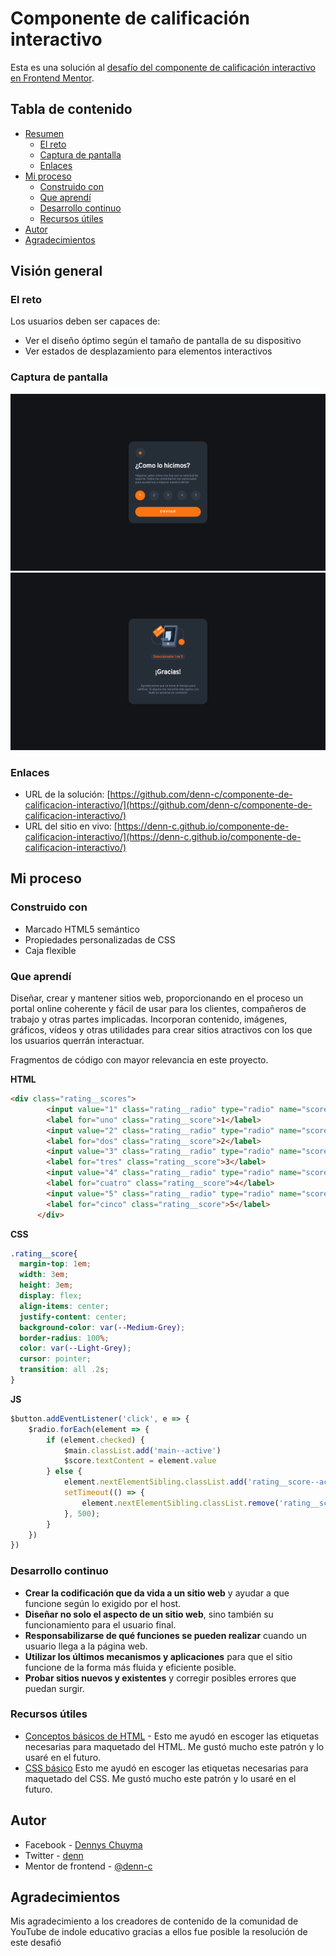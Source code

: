 # Componente de calificación interactivo

Esta es una solución al [desafío del componente de calificación interactivo en Frontend Mentor](https://www.frontendmentor.io/challenges/interactive-rating-component-koxpeBUmI).

## Tabla de contenido

- [Resumen](#resumen)
  - [El reto](#el-reto)
  - [Captura de pantalla](#captura-de-pantalla)
  - [Enlaces](#enlaces)
- [Mi proceso](#mi-proceso)
  - [Construido con](#construido-con)
  - [Que aprendí](#que-aprendí)
  - [Desarrollo continuo](#desarrollo-continuo)
  - [Recursos útiles](#recursos-útiles)
- [Autor](#autor)
- [Agradecimientos](#agradecimientos)


## Visión general

### El reto

Los usuarios deben ser capaces de:

- Ver el diseño óptimo según el tamaño de pantalla de su dispositivo
- Ver estados de desplazamiento para elementos interactivos

### Captura de pantalla

![Vista previa del diseño para el desafío de codificación del componente de calificación interactivo](asset/images/vista-previa-1.png)
![Vista previa del diseño para el desafío de codificación del componente de calificación interactivo](asset/images/vista-previa-2.png)



### Enlaces

- URL de la solución: [https://github.com/denn-c/componente-de-calificacion-interactivo/](https://github.com/denn-c/componente-de-calificacion-interactivo/)
- URL del sitio en vivo: [https://denn-c.github.io/componente-de-calificacion-interactivo/](https://denn-c.github.io/componente-de-calificacion-interactivo/)

## Mi proceso

### Construido con

- Marcado HTML5 semántico
- Propiedades personalizadas de CSS
- Caja flexible

### Que aprendí

Diseñar, crear y mantener sitios web, proporcionando en el proceso un portal online coherente y fácil de usar para los clientes, compañeros de trabajo y otras partes implicadas. Incorporan contenido, imágenes, gráficos, vídeos y otras utilidades para crear sitios atractivos con los que los usuarios querrán interactuar.  

Fragmentos de código con mayor relevancia en este proyecto.

**HTML**

```html
<div class="rating__scores">
        <input value="1" class="rating__radio" type="radio" name="score" id="uno">
        <label for="uno" class="rating__score">1</label>
        <input value="2" class="rating__radio" type="radio" name="score" id="dos">
        <label for="dos" class="rating__score">2</label>
        <input value="3" class="rating__radio" type="radio" name="score" id="tres">
        <label for="tres" class="rating__score">3</label>
        <input value="4" class="rating__radio" type="radio" name="score" id="cuatro">
        <label for="cuatro" class="rating__score">4</label>
        <input value="5" class="rating__radio" type="radio" name="score" id="cinco">
        <label for="cinco" class="rating__score">5</label>
      </div>
```
**CSS**
```css
.rating__score{
  margin-top: 1em;
  width: 3em;
  height: 3em;
  display: flex;
  align-items: center;
  justify-content: center;
  background-color: var(--Medium-Grey);
  border-radius: 100%;
  color: var(--Light-Grey);
  cursor: pointer;
  transition: all .2s;
}
```
**JS**
```js
$button.addEventListener('click', e => {
    $radio.forEach(element => {
        if (element.checked) {
            $main.classList.add('main--active')
            $score.textContent = element.value
        } else {
            element.nextElementSibling.classList.add('rating__score--active')
            setTimeout(() => {
                element.nextElementSibling.classList.remove('rating__score--active')
            }, 500);
        }
    })
})
```
### Desarrollo continuo

- **Crear la codificación que da vida a un sitio web** y ayudar a que funcione según lo exigido por el host.  
- **Diseñar no solo el aspecto de un sitio web**, sino también su funcionamiento para el usuario final.  
- **Responsabilizarse de qué funciones se pueden realizar** cuando un usuario llega a la página web.  
- **Utilizar los últimos mecanismos y aplicaciones** para que el sitio funcione de la forma más fluida y eficiente posible.  
- **Probar sitios nuevos y existentes** y corregir posibles errores que puedan surgir.  

### Recursos útiles

- [Conceptos básicos de HTML](https://developer.mozilla.org/es/docs/Learn/Getting_started_with_the_web/HTML_basics) - Esto me ayudó en escoger las etiquetas necesarias para maquetado del HTML. Me gustó mucho este patrón y lo usaré en el futuro.
- [CSS básico](https://developer.mozilla.org/es/docs/Learn/Getting_started_with_the_web/CSS_basics)  Esto me ayudó en escoger las etiquetas necesarias para maquetado del CSS. Me gustó mucho este patrón y lo usaré en el futuro.

## Autor

- Facebook - [Dennys Chuyma](https://www.facebook.com/dennys.chuyma)
- Twitter - [denn](https://twitter.com/dennyschuyma)
- Mentor de frontend - [@denn-c](https://www.frontendmentor.io/profile/denn-c)

## Agradecimientos

Mis agradecimiento a los creadores de contenido de la comunidad de YouTube de indole educativo gracias a ellos fue posible la resolución de este desafió
